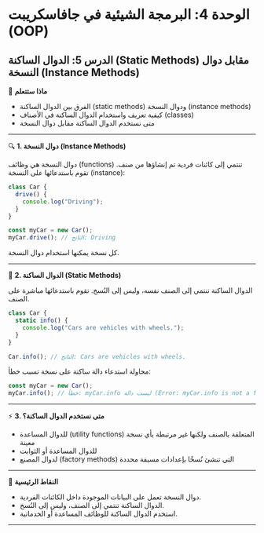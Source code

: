 # الوحدة 4: البرمجة الشيئية في جافاسكريبت (OOP)

## الدرس 5: الدوال الساكنة (Static Methods) مقابل دوال النسخة (Instance Methods)


🧠 **ماذا ستتعلم**
*	الفرق بين الدوال الساكنة (static methods) ودوال النسخة (instance methods)
*	كيفية تعريف واستخدام الدوال الساكنة في الأصناف (classes)
*	متى نستخدم الدوال الساكنة مقابل دوال النسخة

---

🔍 **1. دوال النسخة (Instance Methods)**

دوال النسخة هي وظائف (functions) تنتمي إلى كائنات فردية تم إنشاؤها من صنف. تقوم باستدعائها على النسخة (instance):
```javascript
class Car {
  drive() {
    console.log("Driving");
  }
}

const myCar = new Car();
myCar.drive(); // الناتج: Driving
```
كل نسخة يمكنها استخدام دوال النسخة.

---

🔑 **2. الدوال الساكنة (Static Methods)**

الدوال الساكنة تنتمي إلى الصنف نفسه، وليس إلى النُسخ. تقوم باستدعائها مباشرة على الصنف.
```javascript
class Car {
  static info() {
    console.log("Cars are vehicles with wheels.");
  }
}

Car.info(); // الناتج: Cars are vehicles with wheels.
```

محاولة استدعاء دالة ساكنة على نسخة تسبب خطأ:
```javascript
const myCar = new Car();
myCar.info(); // خطأ: myCar.info ليست دالة (Error: myCar.info is not a function)
```

---

⚡ **3. متى نستخدم الدوال الساكنة؟**
*	للدوال المساعدة (utility functions) المتعلقة بالصنف ولكنها غير مرتبطة بأي نسخة معينة
*	للدوال المساعدة أو الثوابت
*	لدوال المصنع (factory methods) التي تنشئ نُسخًا بإعدادات مسبقة محددة


---

🧠 **النقاط الرئيسية**
*	دوال النسخة تعمل على البيانات الموجودة داخل الكائنات الفردية.
*	الدوال الساكنة تنتمي إلى الصنف، وليس إلى النُسخ.
*	استخدم الدوال الساكنة للوظائف المساعدة أو الخدماتية.

---